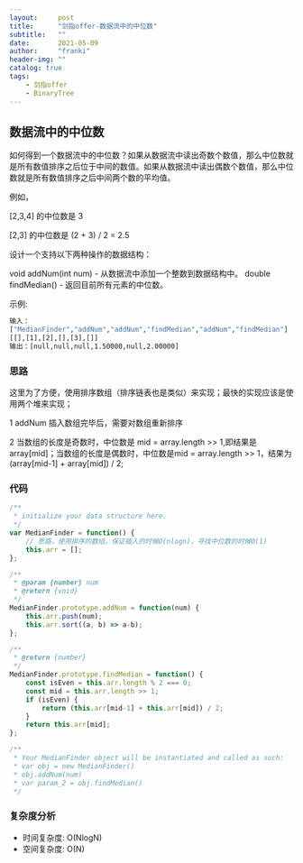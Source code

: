 ```yaml
---
layout:     post
title:      "剑指offer-数据流中的中位数"
subtitle:   ""
date:       2021-05-09
author:     "franki"
header-img: ""
catalog: true
tags:
    - 剑指offer
    - BinaryTree
---
```


## 数据流中的中位数

如何得到一个数据流中的中位数？如果从数据流中读出奇数个数值，那么中位数就是所有数值排序之后位于中间的数值。如果从数据流中读出偶数个数值，那么中位数就是所有数值排序之后中间两个数的平均值。

例如，

[2,3,4] 的中位数是 3

[2,3] 的中位数是 (2 + 3) / 2 = 2.5

设计一个支持以下两种操作的数据结构：

void addNum(int num) - 从数据流中添加一个整数到数据结构中。
double findMedian() - 返回目前所有元素的中位数。

示例:

```bash
输入：
["MedianFinder","addNum","addNum","findMedian","addNum","findMedian"]
[[],[1],[2],[],[3],[]]
输出：[null,null,null,1.50000,null,2.00000]
```

### 思路

这里为了方便，使用排序数组（排序链表也是类似）来实现；最快的实现应该是使用两个堆来实现；

1 addNum 插入数组完毕后，需要对数组重新排序

2 当数组的长度是奇数时，中位数是 mid = array.length >> 1,即结果是 array[mid]；当数组的长度是偶数时，中位数是mid = array.length >> 1，结果为 (array[mid-1] + array[mid]) / 2;

### 代码

```js
/**
 * initialize your data structure here.
 */
var MedianFinder = function() {
    // 思路，使用排序的数组，保证插入的时候O(nlogn)，寻找中位数的时候O(1)
    this.arr = [];
};

/** 
 * @param {number} num
 * @return {void}
 */
MedianFinder.prototype.addNum = function(num) {
    this.arr.push(num);
    this.arr.sort((a, b) => a-b);
};

/**
 * @return {number}
 */
MedianFinder.prototype.findMedian = function() {
    const isEven = this.arr.length % 2 === 0;
    const mid = this.arr.length >> 1;
    if (isEven) {
        return (this.arr[mid-1] + this.arr[mid]) / 2;
    }
    return this.arr[mid];
};

/**
 * Your MedianFinder object will be instantiated and called as such:
 * var obj = new MedianFinder()
 * obj.addNum(num)
 * var param_2 = obj.findMedian()
 */
```

### 复杂度分析

- 时间复杂度: O(NlogN)
- 空间复杂度: O(N)
